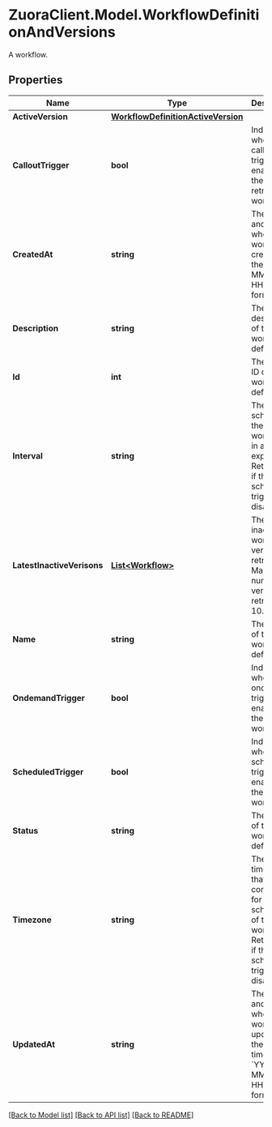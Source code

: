 # ZuoraClient.Model.WorkflowDefinitionAndVersions
A workflow. 

## Properties

Name | Type | Description | Notes
------------ | ------------- | ------------- | -------------
**ActiveVersion** | [**WorkflowDefinitionActiveVersion**](WorkflowDefinitionActiveVersion.md) |  | [optional] 
**CalloutTrigger** | **bool** | Indicates whether the callout trigger is enabled for the retrieved workflow.  | [optional] 
**CreatedAt** | **string** | The date and time when the workflow is created, in the &#x60;YYYY-MM-DD HH:MM:SS&#x60; format.  | [optional] 
**Description** | **string** | The description of the workflow definition.  | [optional] 
**Id** | **int** | The unique ID of the workflow definition.  | [optional] 
**Interval** | **string** | The schedule of the workflow, in a CRON expression. Returns null if the schedued trigger is disabled.  | [optional] 
**LatestInactiveVerisons** | [**List&lt;Workflow&gt;**](Workflow.md) | The list of inactive workflow versions retrieved. Maximum number of versions retrieved is 10.    | [optional] 
**Name** | **string** | The name of the workflow definition.  | [optional] 
**OndemandTrigger** | **bool** | Indicates whether the ondemand trigger is enabled for the workflow.  | [optional] 
**ScheduledTrigger** | **bool** | Indicates whether the scheduled trigger is enabled for the workflow.  | [optional] 
**Status** | **string** | The status of the workflow definition.  | [optional] 
**Timezone** | **string** | The timezone that is configured for the scheduler of the workflow. Returns null if the scheduled trigger is disabled.  | [optional] 
**UpdatedAt** | **string** | The date and time when the workflow is updated the last time, in the &#x60;YYYY-MM-DD HH:MM:SS&#x60; format.  | [optional] 

[[Back to Model list]](../README.md#documentation-for-models) [[Back to API list]](../README.md#documentation-for-api-endpoints) [[Back to README]](../README.md)

